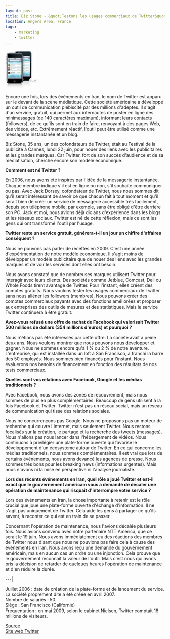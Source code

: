 ```yaml
---
layout: post
title: Biz Stone - &quot;Testons les usages commerciaux de Twitter&quot;
location: Angers Area, France
tags:
    - marketing
    - twitter
---
```


<img src="/assets/images/blog/Sites/twitter.jpg" alt="" />  


Encore une fois, lors des événements en Iran, le nom de Twitter est apparu sur le devant de la scène médiatique. Cette société américaine a développé un outil de communication plébiscité par des millions d'adeptes. Il s'agit d'un service, gratuit, qui permet aux internautes de poster en ligne des minimessages (de 140 caractères maximum), informant leurs contacts (followers), de ce qu'ils sont en train de faire, renvoyant à des pages Web, des vidéos, etc. Extrêmement réactif, l'outil peut être utilisé comme une messagerie instantanée et un blog.  


Biz Stone, 35 ans, un des cofondateurs de Twitter, était au Festival de la publicité à Cannes, lundi 22 juin, pour nouer des liens avec les publicitaires et les grandes marques. Car Twitter, fort de son succès d'audience et de sa médiatisation, cherche encore son modèle économique.  


**Comment est né Twitter ?**  


En 2006, nous avons été inspirés par l'idée de la messagerie instantanée. Chaque membre indique s'il est en ligne ou non, s'il souhaite communiquer ou pas. Avec Jack Dorsey, cofondateur de Twitter, nous nous sommes dit qu'il serait intéressant de savoir ce que chacun fait à tout moment et qu'il serait bien de créer un service de messagerie accessible très facilement, depuis son téléphone mobile, par exemple, sans être obligé d'être derrière son PC. Jack et moi, nous avions déjà dix ans d'expérience dans les blogs et les réseaux sociaux. Twitter est né de cette réflexion, mais ce sont les gens qui ont transformé l'outil par l'usage.  


**Twitter reste un service gratuit, générera-t-il un jour un chiffre d'affaires conséquent ?**  


Nous ne pouvons pas parler de recettes en 2009. C'est une année d'expérimentation de notre modèle économique. Il s'agit moins de développer un modèle publicitaire que de nouer des liens avec les grandes marques et de voir les services dont elles ont besoin.  


Nous avons constaté que de nombreuses marques utilisent Twitter pour interagir avec leurs clients. Des sociétés comme Jetblue, Comcast, Dell ou Whole Foods tirent avantage de Twitter. Pour l'instant, elles créent des comptes gratuits. Nous voulons tester les usages commerciaux de Twitter sans nous aliéner les followers (membres). Nous pouvons créer des comptes commerciaux payants avec des fonctions améliorées et proposer aux entreprises des outils de mesures et des statistiques. Mais le service Twitter continuera à être gratuit.  


**Avez-vous refusé une offre de rachat de Facebook qui valorisait Twitter 500 millions de dollars (354 millions d'euros) et pourquoi ?**  


Nous n'étions pas été intéressés par cette offre. La société avait à peine deux ans. Nous voulons montrer que nous pouvons nous développer et gagner. Nous ne sommes encore qu'à 1 % ou 2 % de notre aventure. L'entreprise, qui est installée dans un loft à San Francisco, a franchi la barre des 50 employés. Nous sommes bien financés pour l'instant. Nous évaluerons nos besoins de financement en fonction des résultats de nos tests commerciaux.  


**Quelles sont vos relations avec Facebook, Google et les médias traditionnels ?**  


Avec Facebook, nous avons des zones de recouvrement, mais nous sommes de plus en plus complémentaires. Beaucoup de gens utilisent à la fois Facebook et Twitter. Twitter n'est pas un réseau social, mais un réseau de communication qui tisse des relations sociales.  


Nous ne concurrençons pas Google. Nous ne proposons pas un moteur de recherche qui couvre l'Internet, mais seulement Twitter. Nous restons focalisés sur la création, le partage et la recherche des tweets (messages). Nous n'allons pas nous lancer dans l'hébergement de vidéos. Nous continuons à privilégier une plate-forme ouverte qui favorise le développement d'un écosystème autour de Twitter. En ce qui concerne les médias traditionnels, nous sommes complémentaires. Il est vrai que lors de certains événements, nous avons devancé les agences de presse. Nous sommes très bons pour les breaking news (informations urgentes). Mais nous n'avons ni la mise en perspective ni l'analyse journaliste.  


**Lors des récents événements en Iran, quel rôle a joué Twitter et est-il exact que le gouvernement américain vous a demandé de décaler une opération de maintenance qui risquait d'interrompre votre service ?**  


Lors des événements en Iran, la chose importante à retenir est le rôle crucial que joue une plate-forme ouverte d'échange d'information. Il ne s'agit pas uniquement de Twitter. Cela aide les gens à partager ce qu'ils savent, à raconter ce qui est en train de se passer.  


Concernant l'opération de maintenance, nous l'avions décalée plusieurs fois. Nous avions convenu avec notre partenaire NTT America, que ce serait le 19 juin. Nous avons immédiatement eu des réactions des membres de Twitter nous disant que nous ne pouvions pas faire cela à cause des événements en Iran. Nous avons reçu une demande du gouvernement américain, mais en aucun cas un ordre ou une injonction. Cela prouve que le gouvernement reconnaît la valeur de l'outil. Mais c'est nous qui avons pris la décision de retarder de quelques heures l'opération de maintenance et d'en réduire la durée.  


---|

Juillet 2006 : date de création de la plate-forme et de lancement du service. La société proprement dite a été créée en avril 2007.  
Nombre de salariés : 50.  
Siège : San Francisco (Californie)  
Fréquentation : en mai 2009, selon le cabinet Nielsen, Twitter comptait 18 millions de visiteurs.

<a href="http://www.lemonde.fr/technologies/article/2009/06/24/biz-stone-testons-les-usages-commerciaux-de-twitter_1210767_651865.html#ens_id=1196461" hreflang="fr">Source</a>  
<a href="http://www.twitter.com">Site web Twitter</a>
